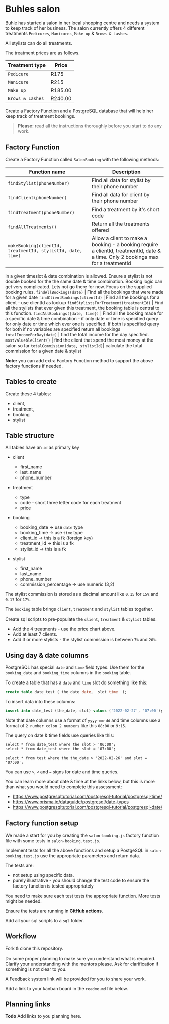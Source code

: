 # Buhles salon

Buhle has started a salon in her local shopping centre and needs a system to keep track of her business. The salon currently offers 4 different treatments `Pedicures`, `Manicures`, `Make up` & `Brows & Lashes`.

All stylists can do all treatments.

The treatment prices are as follows.

Treatment type   | Price  
-------------  | ------
`Pedicure`      |  R175 
`Manicure` 	    |  R215
`Make up ` 	     |  R185.00 
`Brows & Lashes` | 	 R240.00

Create a Factory Function and a PostgreSQL database that will help her keep track of treatment bookings.

> **Please:** read all the instructions thoroughly before you start to do any work.

## Factory Function

Create a Factory Function called `SalonBooking` with the following methods:

Function name            | Description   
------------------------ | ---------------
`findStylist(phoneNumber)` 		 | Find all data for stylist by their phone number  
`findClient(phoneNumber)` | Find all data for client by their phone number
`findTreatment(phoneNumber)` | Find a treatment by it's short code
`findAllTreatments()` 		     |  Return all the treatments offered
`makeBooking(clientId, treatmentId, stylistId, date, time)` |  Allow a client to make a booking - a booking require a clientId, treatmentId, date & a time. Only 2 bookings max for a treatmentId
in a given timeslot & date combination is allowed. Ensure a stylist is not double booked for the the same date & time combination. Booking logic can get very complicated. Lets not go there for now. Focus on the supplied booking rules. 
`findAllBookings(date)` |  Find all the bookings that were made for a given date
`findClientBookings(clientId)`  |  Find all the bookings for a client - use clientId as lookup
`findStylistsForTreatment(treatmentId)` | Find all the stylists that ever given this treatment, the booking table is central to this function. 
`findAllBookings({date, time})` |   Find all the booking made for a specific date & time combination - if only date or time is specified query for only date or time which ever one is specified. If both is specified query for both if no variables are specified return all bookings
`totalIncomeForDay(date)` | find the total income for the day specified.
`mostValuebleClient()` | find the client that spend the most money at the salon so far
`totalCommission(date, stylistId)`| calculate the total commission for a given date & stylist

**Note:** you can add extra Factory Function method to support the above factory functions if needed.

## Tables to create

Create these 4 tables: 

* client, 
* treatment, 
* booking 
* stylist 

## Table structure

All tables have an `id` as primary key

* client 
   - first_name
   - last_name
   - phone_number

* treatment 
    - type
    - code - short three letter code for each treatment
    - price

* booking  
    - booking_date  -> use `date` type
    - booking_time  -> use `time` type
    - client_id  -> this is a fk (foreign key)
    - treatment_id -> this is a fk   
    - stylist_id -> this is a fk

* stylist 
    - first_name
    - last_name
    - phone_number
    - commission_percentage -> use numeric (3,2)

The stylist commission is stored as a decimal amount like `0.15` for `15%` and `0.17` for `17%`.

The `booking` table brings `client`, `treatment` and `stylist` tables together.

Create sql scripts to pre-populate the `client`, `treatment` & `stylist` tables. 

* Add the 4 treatments - use the price chart above.
* Add at least 7 clients.
* Add 3 or more stylists - the stylist commission is between `7%` and `20%`.

## Using day & date columns

PostgreSQL has special `date` and `time` field types. Use them for the `booking_date` and `booking_time` columns in the `booking` table.

To create a table that has a `date` and `time` slot do something like this:

```sql
create table date_test ( the_date date,  slot time  );
```

To insert data into these columns:

```sql
insert into date_test (the_date, slot) values ('2022-02-27', '07:00');
```

Note that date columns use a format of `yyyy-mm-dd` and time columns use a format of `2 number colon 2 numbers` like this `08:00` or `9:15`.

The query on date & time fields use queries like this:

```
select * from date_test where the slot > '06:00';
select * from date_test where the slot = '07:00';
```

```
select * from test where the the_date > '2022-02-26' and slot = '07:00';
```

You can use `>`, `<` and `=` signs for date and time queries.

You can learn more about date & time at the links below, but this is more than what you would need to complete this assessment:

* https://www.postgresqltutorial.com/postgresql-tutorial/postgresql-time/
* https://www.prisma.io/dataguide/postgresql/date-types
* https://www.postgresqltutorial.com/postgresql-tutorial/postgresql-date/

## Factory function setup

We made a start for you by creating the `salon-booking.js` factory function file with some tests in `salon-booking.test.js`.

Implement tests for all the above functions and setup a PostgeSQL in `salon-booking.test.js` use the appropriate parameters and return data. 

The tests are: 

* not setup using specific data. 
* purely illustrative - you should change the test code to ensure the factory function is tested appropriately

You need to make sure each test tests the appropriate function. More tests might be needed.

Ensure the tests are running in **GitHub actions**.

Add all your sql scripts to a `sql` folder.

## Workflow

Fork & clone this repository.

Do some proper planning to make sure you understand what is required. Clarify your understanding with the mentors please. 
Ask for clarification if something is not clear to you.

A Feedback system link will be provided for you to share your work.

Add a link to your kanban board in the `readme.md` file below.

## Planning links

**Todo** Add links to you planning here.

